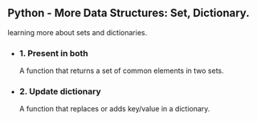 ## Python - More Data Structures: Set, Dictionary.
 learning more about sets and dictionaries.
 - ### 1. Present in both
   A function that returns a set of common elements in two sets.
 - ### 2. Update dictionary
   A  function that replaces or adds key/value in a dictionary.
